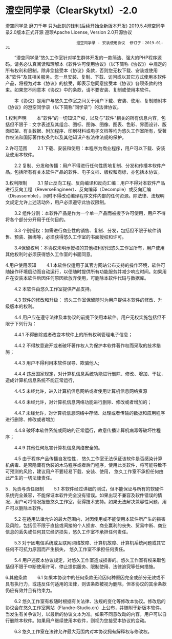 # 澄空同学录（ClearSkytxl）-2.0
澄空同学录 磨刀千年 只为此刻的锋利(后续开始全新版本开发)
2019.5.4澄空同学录2.0版本正式开源 遵顼Apache License, Version 2.0开源协议

                                   澄空同学录 - 安装使用协议  修订于：2019-01-31
　　“澄空同学录”悠久工作室针对学生群体开发的一款简洁、强大的PHP程序源码。请务必认真阅读和理解本《软件许可使用协议》（以下简称《协议》）中规定的所有权利和限制。除非您接受本《协议》条款，否则您无权下载、安装或使用本"软件"及其相关服务。您一旦安装、复制、下载、访问或以其它方式使用本软件产品，将视为对本《协议》的接受，即表示您同意接受本《协议》各项条款的约束。如果您不同意本《协议》中的条款，请不要安装、复制或使用本软件。

　　本《协议》是用户与悠久工作室之间关于用户下载、安装、使用、复制随附本《协议》的澄空同学录（以下简称“同学录”）的法律协议。

1.权利声明
　　本”软件”的一切知识产权，以及与"软件"相关的所有信息内容，包括但不限于：文字表述及其组合、图标、图饰、图像、图表、色彩、界面设计、版面框架、有关数据、附加程序、印刷材料或电子文档等均为悠久工作室所有，受著作权法和国际著作权条约以及其他知识产权法律法规的保护。

2.许可范围
　　2.1 下载、安装和使用：本程序为商业程序，用户可以下载、安装及使用本软件。

　　2.2 复制、分发和传播：用户不得进行任何性质地复制、分发和传播本软件产品。包括所有有关本软件产品的软件、电子文档、版权和商标，亦包括本协议。

3.权利限制
　　3.1 禁止反向工程、反向编译和反向汇编：用户不得对本软件产品进行反向工程（ReverseEngineer）、反向编译（Decompile）或反向汇编（Disassemble），同时不得改动编译程序文件内部的任何资源。除法律、法规明文规定允许上述活动外，用户必须遵守此协议限制。

　　3.2 组件分割：本软件产品是作为一个单一产品而被授予许可使用，用户不得将各个部分分开用于任何目的。

　　3.3 个别授权：如需进行商业性的销售、复制、分发，包括但不限于软件销售、预装、捆绑等，必须获得悠久工作室的书面授权和许可。

　　3.4保留权利：本协议未明示授权的其他权利仍归悠久工作室所有，用户使用其他权利时必须获得悠久工作室的书面同意。

4.用户使用须知
　　4.1 本软件仅适用于其官方网站公布支持的操作环境，软件可随操作环境启动而自动运行，以便随时提供所有功能服务并减少响应时间。如果用户在安装本软件后因任何原因欲放弃使用，可删除本软件代码与数据库。

　　4.2 本软件由悠久工作室提供产品支持。

　　4.3 软件的修改和升级： 悠久工作室保留随时为用户提供本软件的修改、升级版本的权利。

　　4.4 用户应在遵守法律及本协议的前提下使用本软件。用户无权实施包括但不限于下列行为：

　　4.4.1 不得删除或者改变本软件上的所有权利管理电子信息；

　　4.4.2 不得故意避开或者破坏著作权人为保护本软件著作权而采取的技术措施；

　　4.4.3 用户不得利用本软件误导、欺骗他人;

　　4.4.4 违反国家规定，对计算机信息系统功能进行删除、修改、增加、干扰，造成计算机信息系统不能正常运行，

　　4.4.5 未经允许，进入计算机信息网络或者使用计算机信息网络资源

　　4.4.6 未经允许，对计算机信息网络功能进行删除、修改或者增加的；

　　4.4.7 未经允许，对计算机信息网络中存储、处理或者传输的数据和应用程序进行删除、修改或者增加

　　4.4.8 破坏本软件系统或网站的正常运行，故意传播计算机病毒等破坏性程序；

　　4.4.9 其他任何危害计算机信息网络安全的。

　　4.5 由于程序产品传播自发性性， 悠久工作室无法保证该软件是否感染计算机病毒、是否隐藏有伪装的木马程序或者后门程序，使用此类软件，将可能导致不可预测的风险，建议用户不要轻易下载、安装、使用， 悠久工作室不承担任何由此产生的一切法律责任。

5．免责与责任限制
　　5.1 本软件经过详细的测试，但不能保证与所有的软硬件系统完全兼容，不能保证本软件完全没有错误。如果出现不兼容及软件错误的情况，用户可将情况报告悠久工作室，获得技术支持。如果无法解决兼容性问题，用户可以删除本软件。

　　5.2 在适用法律允许的最大范围内，对因使用或不能使用本软件所产生的损害及风险，包括但不限于直接或间接的个人损害、商业赢利的丧失、贸易中断、商业信息的丢失或任何其它经济损失，悠久工作室不承担任何责任。

　　5.3 对于因电信系统或互联网网络故障、计算机故障、计算机系统问题或其它任何不可抗力原因而产生损失， 悠久工作室不承担任何责任。

　　5.4 用户违反本协议规定，对悠久工作室造成损害的。悠久工作室有权采取包括但不限于中断使用许可、停止提供服务、限制使用、法律追究等任何措施。

6.其他条款
　　6.1 如果本协议中的任何条款无论因何种原因完全或部分无效或不具有执行力，或违反任何适用的法律，则该条款被视为删除，但本协议的其余条款仍应有效并且有约束力。

　　6.2 悠久工作室有权随时根据有关法律、法规的变化等修改本协议。修改后的协议会在悠久工作室网站（Flandre-Studio.cn）上公布，并随附于新版本软件。当发生有关争议时，以最新的协议文本为准。如果不同意改动的内容，用户可以自行删除本软件。如果用户继续使用本软件，则视为您接受本协议的变动。

　　6.3 悠久工作室在法律允许最大范围内对本协议拥有解释权与修改权。
